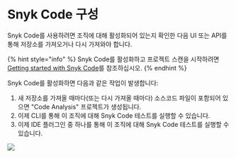 # Snyk Code 구성

Snyk Code를 사용하려면 조직에 대해 활성화되어 있는지 확인한 다음 UI 또는 API를 통해 저장소를 가져오거나 다시 가져와야 합니다.

{% hint style="info" %}
Snyk Code를 활성화하고 프로젝트 스캔을 시작하려면 [Getting started with Snyk Code](https://docs.snyk.io/getting-started/getting-started-snyk-products/getting-started-with-snyk-code)를 참조하십시오.
{% endhint %}

Snyk Code를 활성화하면 다음과 같은 작업이 발생합니다:

1. 새 저장소를 가져올 때마다(또는 다시 가져올 때마다) 소스코드 파일이 포함되어 있으면 "Code Analysis" 프로젝트가 생성됩니다.
2. 이제 CLI를 통해 이 조직에 대해 Snyk Code 테스트를 실행할 수 있습니다.
3. 이제 IDE 플러그인 중 하나를 통해 이 조직에 대해 Snyk Code 테스트를 실행할 수 있습니다.

![](../../.gitbook/assets/screenshot\_2021-06-17\_at\_13.23.19.png)

